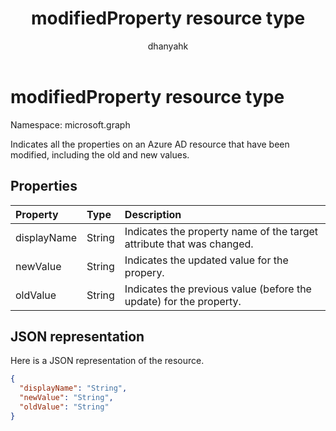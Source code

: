 ﻿---
title: "modifiedProperty resource type"
description: "Indicates all the properties on an Azure AD resource that have been modified, including the old and new values."
localization_priority: Normal
author: "dhanyahk"
ms.prod: "azure-ad"
doc_type: resourcePageType
---

# modifiedProperty resource type

Namespace: microsoft.graph

Indicates all the properties on an Azure AD resource that have been modified, including the old and new values.

## Properties

| Property    | Type   | Description                                                           |
| :---------- | :----- | :-------------------------------------------------------------------- |
| displayName | String | Indicates the property name of the target attribute that was changed. |
| newValue    | String | Indicates the updated value for the propery.                          |
| oldValue    | String | Indicates the previous value (before the update) for the property.    |

## JSON representation

Here is a JSON representation of the resource.

<!-- {
  "blockType": "resource",
  "optionalProperties": [

  ],
  "@odata.type": "microsoft.graph.modifiedProperty"
}-->

```json
{
  "displayName": "String",
  "newValue": "String",
  "oldValue": "String"
}
```

<!-- uuid: 8fcb5dbc-d5aa-4681-8e31-b001d5168d79
2015-10-25 14:57:30 UTC -->

<!-- {
  "type": "#page.annotation",
  "description": "modifiedProperty resource",
  "keywords": "",
  "section": "documentation",
  "tocPath": ""
}-->
